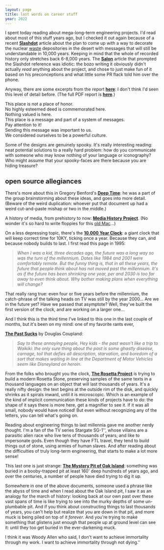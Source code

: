 ```yaml
---
layout: page
title: last words on career stuff
year: 2022
---
```



I spent today reading about mega-long-term engineering
projects. I'd read about most of this stuff years ago, but I checked it
out again because of a recent 
<a href="http://slashdot.org/article.pl?sid=02/05/11/011235">
<b>Slashdot</b></a> article about the plan to come up with a way to decorate
the nuclear <a href="toxic.html">waste</a> depositories in the desert
with messages that will still be understandable in 10,000 years.
Keeping in mind that the whole of recorded history only stretches back
6-8,000 years.  The 
<a href="https://web.archive.org/web/20020607215609/http%3A//www.salon.com/people/feature/2002/05/10/yucca_mountain/index.html">
<b>Salon</b></a> article that prompted the Slashdot reference was
idiotic: the bozo writing it obviously didn't actually <i>read</i>
anything about the project, and chose to just make fun of it based on
his preconceptions and what little some PR flack told him over the
phone.

Anyway, there are some excerpts from the report 
<a href="https://web.archive.org/web/20011128114952/http%3A//www.halcyon.com/blackbox/hw/wipp/wipp.html"><b>here</b></a>:
I don't think I'd seen this level of detail before. (The full PDF
report is 
<a href="https://web.archive.org/web/20080516200913/http%3A//infoserve.sandia.gov/sand_doc/1992/921382.pdf">
<b>here</b></a>.)

 This place is not a place of honor.<br>
 No highly esteemed deed is commemorated here.<br>
 Nothing valued is here.<br>
 This place is a message and part of a system of messages.<br>
 Pay attention to it!<br>
 Sending this message was important to us.<br>
 We considered ourselves to be a powerful culture.

Some of the designs are genuinely spooky.  It's really interesting
reading: neat potential solutions to a really hard problem: how do you
communicate with someone who may know nothing of your language or
iconography?  Who might assume that your spooky-faces are there because
you are hiding treasure?

<h2>open source allegiances</h2>

There's more about this in Gregory Benford's 
<a href="https://web.archive.org/web/20011017183657/http%3A//www.physics.uci.edu/~silverma/benford.html"><b>Deep
Time</b></a>: he was a part of the group brainstorming about these ideas,
and goes into more detail.  (Beware of the weird duplication: whoever
put that document up had a weird cut-and-paste mishap or two in the
middle.)

A history of media, from prehistory to now: 
<a href="https://web.archive.org/web/20011222155930/http%3A//www.mediahistory.umn.edu/time/prehist.html"><b>Media
History Project</b></a>.  (No wonder it's so hard to write floppies for 
this <a href="dali.html">old Mac</a>...)

On a less depressing topic, there's the 
<a href="https://web.archive.org/web/20010809171317/http%3A//www.longnow.org/10kclock/clkPurpose.htm"><b>10,000 Year
Clock</b></a>: a giant clock that will keep correct time for 10KY, ticking
once a year.  Because they can, and because nobody builds to last.  I
first read this page in 1995:

<blockquote><i>When I was a kid, three decades ago, the future was a long way so was the turn of the millennium. Dates like 1984 and 2001
were comfortably remote.  But the funny thing is, that in all these years, the future that people think about has not moved past the
 millennium.  It's as if the future has been shrinking one year, per and 2030 is too far away to even think about.  Why bother making plans when everything will change?</i></blockquote>  

That really rang true: even four or five years before the millennium, the catch-phrase of the talking heads on TV was still by
the year 2000...  Are we in the future yet?  Have we passed that
asymptote?  Well, they've built the first version of the 
clock, and are working on a larger one...

And I think this is the third time I've linked to this one in the
last couple of months, but it's been on my mind: one of my favorite
rants ever, 

<a href="https://web.archive.org/web/19970108031014/www.coupland.com/story7.htm">
<b>The Past Sucks</b></a> by Douglas Coupland:

<blockquote><i>
Say to these annoying people, Hey kids - the past wasn't like a
 trip to Waikiki: the only sure thing about the past is some
ghastly disease, carnage, toil that defies all description,
 starvation, and boredom of a sort that makes waiting in line at
the Department of Motor Vehicles seem like Disneyland on heroin.</i></blockquote>  

From the folks who brought you the clock,
<a href="https://web.archive.org/web/20030105011347/http%3A//www.rosettaproject.org/live/disk"><b>The Rosetta
Project</b></a> is trying to build a modern Rosetta Stone, preserving
samples of the same texts in a thousand languages on an object that
will last thousands of years.  It's a really nifty design: the text
begins at the outside rim of the disk, and quickly shrinks as it
spirals inward, until it is microscopic.  Which is an example of the
kind of implicit communication these kinds of projects have to do: the
shape of it says there is more here, get a magnifier to see it. If
it was all small, nobody would have noticed!  But even without
recognizing any of the letters, you can tell what's going on.

Reading about engineering things to last millennia gave me another
nerdy thought.  I'm a fan of the TV series Stargate SG-1'', whose
villains are a parasitic alien race who live tens of thousands of
years, and like to impersonate gods.  Even though they have FTL travel,
they tend to build things out of stone, using armies of human
slaves.  And after reading about the difficulties of truly long-term
engineering, that starts to make a lot more sense!

This last one is just strange: 
<a href="https://web.archive.org/web/20020124122641/http%3A//www.unmuseum.org/oakisl.htm"><b>The Mystery Pit of Oak
Island</b></a>: something was buried in a booby-trapped pit at least 160'
deep hundreds of years ago, and over the centuries, a number of people
have died trying to dig it up.

Somewhere in one of the above documents, someone used a phrase like
the abyss of time and when I read about the Oak Island pit, I saw
it as an analogy for the march of history: looking back at our own past
over these vast spans of time is like trying to see into the murky
depths of some un-plumbable pit.  And if you think about constructing
things to last thousands of years, you can't help but realize that
<i>you</i> are down in that pit, and more muck is being piled on top of
it <i>forever</i>.  And you're trying to make something that glistens
just enough that people up at ground level can see it: until they too
get buried in the ever-darkening muck.

I think it was Woody Allen who said, I don't want to achieve
immortality through my work.  I want to achieve immortality through not
dying.''

